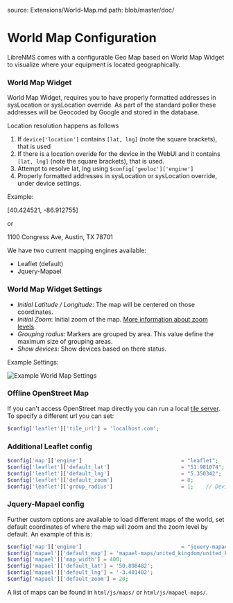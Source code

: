 source: Extensions/World-Map.md
path: blob/master/doc/
# World Map Configuration

LibreNMS comes with a configurable Geo Map based on World Map Widget to visualize where your equipment is located geographically.

### World Map Widget

World Map Widget, requires you to have properly formatted addresses in sysLocation or sysLocation override. As part of the standard poller these addresses will be Geocoded by Google and stored in the database.

Location resolution happens as follows

 1. If `device['location']` contains `[lat, lng]` (note the square brackets), that is used
 1. If there is a location overide for the device in the WebUI and it contains `[lat, lng]` (note the square brackets), that is used.
 1. Attempt to resolve lat, lng using `$config['geoloc']['engine']`
 1. Properly formatted addresses in sysLocation or sysLocation override, under device settings.

Example:

[40.424521, -86.912755]

or

1100 Congress Ave, Austin, TX 78701


We have two current mapping engines available:

- Leaflet (default)
- Jquery-Mapael


### World Map Widget Settings

- *Initial Latitude / Longitude*: The map will be centered on those coordinates.
- *Initial Zoom*: Initial zoom of the map. [More information about zoom levels](https://wiki.openstreetmap.org/wiki/Zoom_levels).
- *Grouping radius*: Markers are grouped by area. This value define the maximum size of grouping areas.
- *Show devices*: Show devices based on there status.

Example Settings:

![Example World Map Settings](/img/world-map-widget-settings.png)


### Offline OpenStreet Map
If you can't access OpenStreet map directly you can run a local [tile server](http://wiki.openstreetmap.org/wiki/Tile_servers). To specify a different url you can set:

```php
$config['leaflet']['tile_url'] = 'localhost.com';
```
### Additional Leaflet config
```php
$config['map']['engine']                                = "leaflet";
$config['leaflet']['default_lat']                       = "51.981074";
$config['leaflet']['default_lng']                       = "5.350342";
$config['leaflet']['default_zoom']                      = 8;    
$config['leaflet']['group_radius']                      = 1;    // Device grouping radius in KM default 80KM
```

### Jquery-Mapael config
Further custom options are available to load different maps of the world, set default coordinates of where the map will zoom and the zoom level by default. An example of
this is:

```php
$config['map']['engine']                                = "jquery-mapael";
$config['mapael']['default_map'] = 'mapael-maps/united_kingdom/united_kingdom.js';
$config['mapael']['map_width'] = 400;
$config['mapael']['default_lat'] = '50.898482';
$config['mapael']['default_lng'] = '-3.401402';
$config['mapael']['default_zoom'] = 20;
```

A list of maps can be found in ```html/js/maps/``` or ```html/js/mapael-maps/```.
